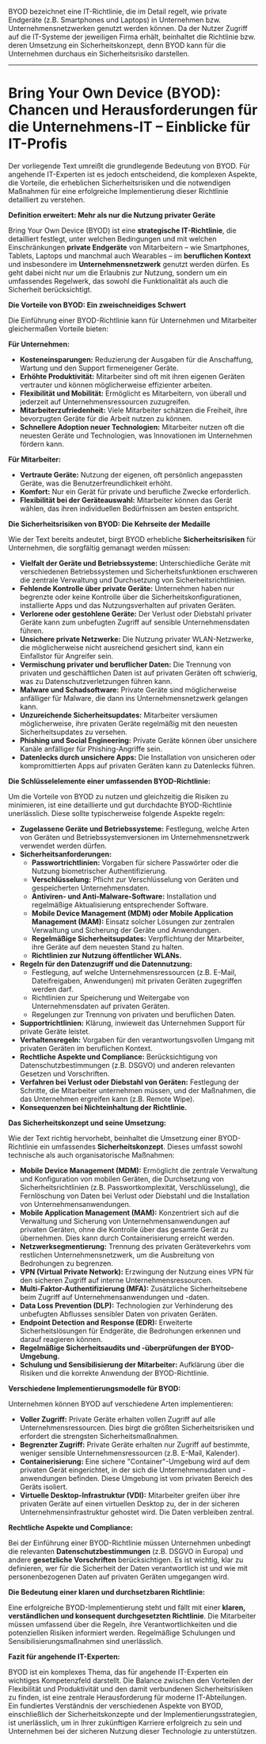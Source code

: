 BYOD bezeichnet eine IT-Richtlinie, die im Detail regelt, wie private Endgeräte (z.B. Smartphones und Laptops) in Unternehmen bzw. Unternehmensnetzwerken genutzt werden können. Da der Nutzer Zugriff auf die IT-Systeme der jeweiligen Firma erhält, beinhaltet die Richtlinie bzw. deren Umsetzung ein Sicherheitskonzept, denn BYOD kann für die Unternehmen durchaus ein Sicherheitsrisiko darstellen.



---
# Bring Your Own Device (BYOD): Chancen und Herausforderungen für die Unternehmens-IT – Einblicke für IT-Profis

Der vorliegende Text umreißt die grundlegende Bedeutung von BYOD. Für angehende IT-Experten ist es jedoch entscheidend, die komplexen Aspekte, die Vorteile, die erheblichen Sicherheitsrisiken und die notwendigen Maßnahmen für eine erfolgreiche Implementierung dieser Richtlinie detailliert zu verstehen.

**Definition erweitert: Mehr als nur die Nutzung privater Geräte**

Bring Your Own Device (BYOD) ist eine **strategische IT-Richtlinie**, die detailliert festlegt, unter welchen Bedingungen und mit welchen Einschränkungen **private Endgeräte** von Mitarbeitern – wie Smartphones, Tablets, Laptops und manchmal auch Wearables – im **beruflichen Kontext** und insbesondere im **Unternehmensnetzwerk** genutzt werden dürfen. Es geht dabei nicht nur um die Erlaubnis zur Nutzung, sondern um ein umfassendes Regelwerk, das sowohl die Funktionalität als auch die Sicherheit berücksichtigt.

**Die Vorteile von BYOD: Ein zweischneidiges Schwert**

Die Einführung einer BYOD-Richtlinie kann für Unternehmen und Mitarbeiter gleichermaßen Vorteile bieten:

**Für Unternehmen:**

- **Kosteneinsparungen:** Reduzierung der Ausgaben für die Anschaffung, Wartung und den Support firmeneigener Geräte.
- **Erhöhte Produktivität:** Mitarbeiter sind oft mit ihren eigenen Geräten vertrauter und können möglicherweise effizienter arbeiten.
- **Flexibilität und Mobilität:** Ermöglicht es Mitarbeitern, von überall und jederzeit auf Unternehmensressourcen zuzugreifen.
- **Mitarbeiterzufriedenheit:** Viele Mitarbeiter schätzen die Freiheit, ihre bevorzugten Geräte für die Arbeit nutzen zu können.
- **Schnellere Adoption neuer Technologien:** Mitarbeiter nutzen oft die neuesten Geräte und Technologien, was Innovationen im Unternehmen fördern kann.

**Für Mitarbeiter:**

- **Vertraute Geräte:** Nutzung der eigenen, oft persönlich angepassten Geräte, was die Benutzerfreundlichkeit erhöht.
- **Komfort:** Nur ein Gerät für private und berufliche Zwecke erforderlich.
- **Flexibilität bei der Geräteauswahl:** Mitarbeiter können das Gerät wählen, das ihren individuellen Bedürfnissen am besten entspricht.

**Die Sicherheitsrisiken von BYOD: Die Kehrseite der Medaille**

Wie der Text bereits andeutet, birgt BYOD erhebliche **Sicherheitsrisiken** für Unternehmen, die sorgfältig gemanagt werden müssen:

- **Vielfalt der Geräte und Betriebssysteme:** Unterschiedliche Geräte mit verschiedenen Betriebssystemen und Sicherheitsfunktionen erschweren die zentrale Verwaltung und Durchsetzung von Sicherheitsrichtlinien.
- **Fehlende Kontrolle über private Geräte:** Unternehmen haben nur begrenzte oder keine Kontrolle über die Sicherheitskonfigurationen, installierte Apps und das Nutzungsverhalten auf privaten Geräten.
- **Verlorene oder gestohlene Geräte:** Der Verlust oder Diebstahl privater Geräte kann zum unbefugten Zugriff auf sensible Unternehmensdaten führen.
- **Unsichere private Netzwerke:** Die Nutzung privater WLAN-Netzwerke, die möglicherweise nicht ausreichend gesichert sind, kann ein Einfallstor für Angreifer sein.
- **Vermischung privater und beruflicher Daten:** Die Trennung von privaten und geschäftlichen Daten ist auf privaten Geräten oft schwierig, was zu Datenschutzverletzungen führen kann.
- **Malware und Schadsoftware:** Private Geräte sind möglicherweise anfälliger für Malware, die dann ins Unternehmensnetzwerk gelangen kann.
- **Unzureichende Sicherheitsupdates:** Mitarbeiter versäumen möglicherweise, ihre privaten Geräte regelmäßig mit den neuesten Sicherheitsupdates zu versehen.
- **Phishing und Social Engineering:** Private Geräte können über unsichere Kanäle anfälliger für Phishing-Angriffe sein.
- **Datenlecks durch unsichere Apps:** Die Installation von unsicheren oder kompromittierten Apps auf privaten Geräten kann zu Datenlecks führen.

**Die Schlüsselelemente einer umfassenden BYOD-Richtlinie:**

Um die Vorteile von BYOD zu nutzen und gleichzeitig die Risiken zu minimieren, ist eine detaillierte und gut durchdachte BYOD-Richtlinie unerlässlich. Diese sollte typischerweise folgende Aspekte regeln:

- **Zugelassene Geräte und Betriebssysteme:** Festlegung, welche Arten von Geräten und Betriebssystemversionen im Unternehmensnetzwerk verwendet werden dürfen.
- **Sicherheitsanforderungen:**
    - **Passwortrichtlinien:** Vorgaben für sichere Passwörter oder die Nutzung biometrischer Authentifizierung.
    - **Verschlüsselung:** Pflicht zur Verschlüsselung von Geräten und gespeicherten Unternehmensdaten.
    - **Antiviren- und Anti-Malware-Software:** Installation und regelmäßige Aktualisierung entsprechender Software.
    - **Mobile Device Management (MDM) oder Mobile Application Management (MAM):** Einsatz solcher Lösungen zur zentralen Verwaltung und Sicherung der Geräte und Anwendungen.
    - **Regelmäßige Sicherheitsupdates:** Verpflichtung der Mitarbeiter, ihre Geräte auf dem neuesten Stand zu halten.
    - **Richtlinien zur Nutzung öffentlicher WLANs.**
- **Regeln für den Datenzugriff und die Datennutzung:**
    - Festlegung, auf welche Unternehmensressourcen (z.B. E-Mail, Dateifreigaben, Anwendungen) mit privaten Geräten zugegriffen werden darf.
    - Richtlinien zur Speicherung und Weitergabe von Unternehmensdaten auf privaten Geräten.
    - Regelungen zur Trennung von privaten und beruflichen Daten.
- **Supportrichtlinien:** Klärung, inwieweit das Unternehmen Support für private Geräte leistet.
- **Verhaltensregeln:** Vorgaben für den verantwortungsvollen Umgang mit privaten Geräten im beruflichen Kontext.
- **Rechtliche Aspekte und Compliance:** Berücksichtigung von Datenschutzbestimmungen (z.B. DSGVO) und anderen relevanten Gesetzen und Vorschriften.
- **Verfahren bei Verlust oder Diebstahl von Geräten:** Festlegung der Schritte, die Mitarbeiter unternehmen müssen, und der Maßnahmen, die das Unternehmen ergreifen kann (z.B. Remote Wipe).
- **Konsequenzen bei Nichteinhaltung der Richtlinie.**

**Das Sicherheitskonzept und seine Umsetzung:**

Wie der Text richtig hervorhebt, beinhaltet die Umsetzung einer BYOD-Richtlinie ein umfassendes **Sicherheitskonzept**. Dieses umfasst sowohl technische als auch organisatorische Maßnahmen:

- **Mobile Device Management (MDM):** Ermöglicht die zentrale Verwaltung und Konfiguration von mobilen Geräten, die Durchsetzung von Sicherheitsrichtlinien (z.B. Passwortkomplexität, Verschlüsselung), die Fernlöschung von Daten bei Verlust oder Diebstahl und die Installation von Unternehmensanwendungen.
- **Mobile Application Management (MAM):** Konzentriert sich auf die Verwaltung und Sicherung von Unternehmensanwendungen auf privaten Geräten, ohne die Kontrolle über das gesamte Gerät zu übernehmen. Dies kann durch Containerisierung erreicht werden.
- **Netzwerksegmentierung:** Trennung des privaten Geräteverkehrs vom restlichen Unternehmensnetzwerk, um die Ausbreitung von Bedrohungen zu begrenzen.
- **VPN (Virtual Private Network):** Erzwingung der Nutzung eines VPN für den sicheren Zugriff auf interne Unternehmensressourcen.
- **Multi-Faktor-Authentifizierung (MFA):** Zusätzliche Sicherheitsebene beim Zugriff auf Unternehmensanwendungen und -daten.
- **Data Loss Prevention (DLP):** Technologien zur Verhinderung des unbefugten Abflusses sensibler Daten von privaten Geräten.
- **Endpoint Detection and Response (EDR):** Erweiterte Sicherheitslösungen für Endgeräte, die Bedrohungen erkennen und darauf reagieren können.
- **Regelmäßige Sicherheitsaudits und -überprüfungen der BYOD-Umgebung.**
- **Schulung und Sensibilisierung der Mitarbeiter:** Aufklärung über die Risiken und die korrekte Anwendung der BYOD-Richtlinie.

**Verschiedene Implementierungsmodelle für BYOD:**

Unternehmen können BYOD auf verschiedene Arten implementieren:

- **Voller Zugriff:** Private Geräte erhalten vollen Zugriff auf alle Unternehmensressourcen. Dies birgt die größten Sicherheitsrisiken und erfordert die strengsten Sicherheitsmaßnahmen.
- **Begrenzter Zugriff:** Private Geräte erhalten nur Zugriff auf bestimmte, weniger sensible Unternehmensressourcen (z.B. E-Mail, Kalender).
- **Containerisierung:** Eine sichere "Container"-Umgebung wird auf dem privaten Gerät eingerichtet, in der sich die Unternehmensdaten und -anwendungen befinden. Diese Umgebung ist vom privaten Bereich des Geräts isoliert.
- **Virtuelle Desktop-Infrastruktur (VDI):** Mitarbeiter greifen über ihre privaten Geräte auf einen virtuellen Desktop zu, der in der sicheren Unternehmensinfrastruktur gehostet wird. Die Daten verbleiben zentral.

**Rechtliche Aspekte und Compliance:**

Bei der Einführung einer BYOD-Richtlinie müssen Unternehmen unbedingt die relevanten **Datenschutzbestimmungen** (z.B. DSGVO in Europa) und andere **gesetzliche Vorschriften** berücksichtigen. Es ist wichtig, klar zu definieren, wer für die Sicherheit der Daten verantwortlich ist und wie mit personenbezogenen Daten auf privaten Geräten umgegangen wird.

**Die Bedeutung einer klaren und durchsetzbaren Richtlinie:**

Eine erfolgreiche BYOD-Implementierung steht und fällt mit einer **klaren, verständlichen und konsequent durchgesetzten Richtlinie**. Die Mitarbeiter müssen umfassend über die Regeln, ihre Verantwortlichkeiten und die potenziellen Risiken informiert werden. Regelmäßige Schulungen und Sensibilisierungsmaßnahmen sind unerlässlich.

**Fazit für angehende IT-Experten:**

BYOD ist ein komplexes Thema, das für angehende IT-Experten ein wichtiges Kompetenzfeld darstellt. Die Balance zwischen den Vorteilen der Flexibilität und Produktivität und den damit verbundenen Sicherheitsrisiken zu finden, ist eine zentrale Herausforderung für moderne IT-Abteilungen. Ein fundiertes Verständnis der verschiedenen Aspekte von BYOD, einschließlich der Sicherheitskonzepte und der Implementierungsstrategien, ist unerlässlich, um in Ihrer zukünftigen Karriere erfolgreich zu sein und Unternehmen bei der sicheren Nutzung dieser Technologie zu unterstützen.